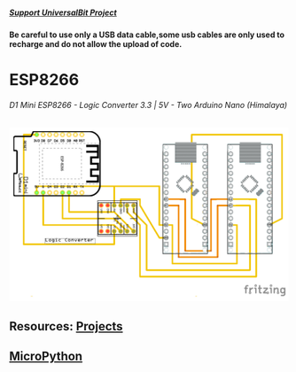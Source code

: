 ##### [Support UniversalBit Project](https://github.com/universalbit-dev/universalbit-dev/tree/main/support)

#### Be careful to use only a USB data cable,some usb cables are only used to recharge and do not allow the upload of code.

# ESP8266

###### D1 Mini ESP8266     - Logic Converter 3.3 | 5V   - Two Arduino Nano (Himalaya)


[![Alt text](https://github.com/universalbit-dev/universalbit-dev/blob/main/ann/img/D1_Mini_ArduinoNano_Logic_Converter.png)](https://github.com/universalbit-dev/universalbit-dev/tree/main/ann)


Resources:
[Projects](https://randomnerdtutorials.com/projects-esp32/)
---
[MicroPython](https://randomnerdtutorials.com/getting-started-micropython-esp32-esp8266/)
---
